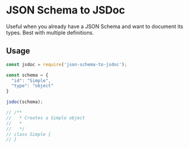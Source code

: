 # JSON Schema to JSDoc

Useful when you already have a JSON Schema and want to document its types. Best with multiple definitions.


## Usage
```js
const jsdoc = require('json-schema-to-jsdoc');

const schema = {
  "id": "Simple",
  "type": "object"
}

jsdoc(schema);

// /** 
//   * Creates a Simple object
//   *
//   */
// class Simple {
// }
```